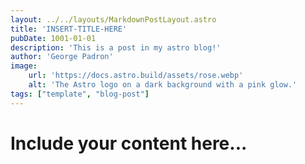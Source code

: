 ```yaml
---
layout: ../../layouts/MarkdownPostLayout.astro
title: 'INSERT-TITLE-HERE'
pubDate: 1001-01-01
description: 'This is a post in my astro blog!'
author: 'George Padron'
image:
    url: 'https://docs.astro.build/assets/rose.webp'
    alt: 'The Astro logo on a dark background with a pink glow.'
tags: ["template", "blog-post"]
---
```


# Include your content here...
